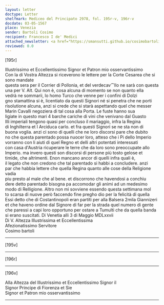 ```yaml
---
layout: letter
doctype: Letter
shelfmark: Mediceo del Principato 2978, fol. 195r-v, 196r-v
docdate: 03-05-1567
place: Venezia
sender: Bartoli Cosimo
recipient: Francesco I de' Medici
attached_newsletter: <a href="https://smansutti.github.io/cosimobartoli/texts/3080_015/">3080_015</a>
reviewed: 0.0
---
```


[195r]  
  
  
Illustrissimo et Eccellentissimo Signor et Patron mio osservantissimo  
Con la di Vostra Altezza si riceverono le lettere per la Corte Cesarea che si sono mandate  
questa sera per il Corrier di Pollonia, et del verdecav⁀llo ne sarà con questa  
una per V. Alt. Qui non è, cosa alcuna di momento se non quanto ella  
vedrà ne sommarii, lo homo Turco che venne per i confini di Dolzi  
gno stamattina si è, licentiato da questi Signori né si penetra che ne porti  
risolutione alcuna, anzi si crede che si starà aspettando quel che messer  
Marin Cavalli negoziera di tal cosa alla Porta. Le fuste hanno sua  
ligiate in questo mari 4 barche cariche di vini che venivano dal Guasto  
Illi imperiali tengono quasi per concluso il mariaggio, infra la Regina  
di Inghilterra et l Arciduca carlo. et fra questi Signori se ne sta non di  
buona voglia. anzi ci sono di quelli che ne loro discorsi pare che dubito  
no che questa parentado possa nuocer loro, atteso che i Pi dello Imperio  
vorranno con li aiuti di quel Regno et delli altri potentati interessati  
con casa d'Austria ricuperare le terre che da loro sono preoccupate allo  
Imperio. ma invero questi son discorsi di persone più tosto gelose et  
timide, che altrimenti. Enon mancano ancor di quelli infra quali è,  
il legato che non credono che tal parentado si habbi a concludere. anzi  
par che habbia lettere che quella Regina quanto alle cose della Religione vadia  
piu presto al male che al bene. et discorrono che havendosi a conchiu  
dere detto parentado bisogna pa accomodar gli animi ad un medesimo  
modo di Relligione. Altro non mi sovviene essendo questa settimana mol  
to scarsa di nuove però faccendo fine pregho dio per la felicità di quella  
Essi detto che di Costantinopoli eran partiti per alla Balsera 2mila Giannizeri  
et che haveno ordine dal Signore di far per la strada quel numero di gente  
che paressi a capi loro opportuno per ostare a Tumulti che da quella banda  
si erano suscitati. Di Venetia alli 3 di Maggio MDLxxvii  
Di V. Altezza Illustrissima et Eccellentissima  
Afezionatissimo Servitore  
Cosimo bartoli  
  
---  

[195v]  
  
  
  
---  

[196r]  
  
  
  
---  

[196v]  
  
  
Alla Altezza del Illustrissimo et Eccellentissimo Signor il  
Signor Principe di Fiorenza et Sie  
Signor et Patron mio osservantissimo  
  
---  

